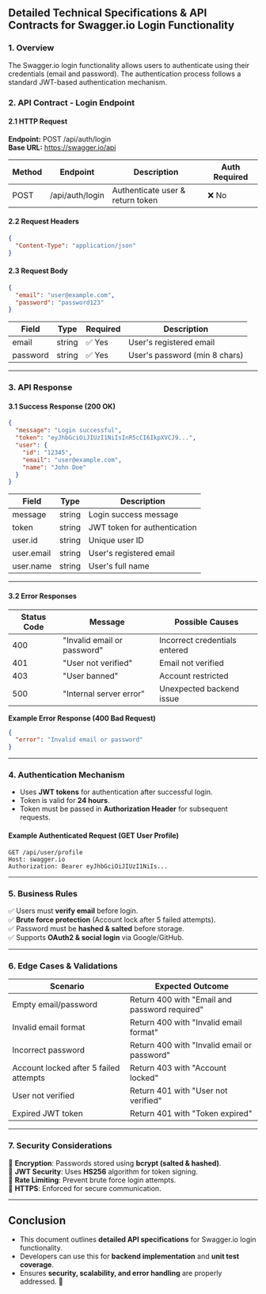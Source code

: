 ## Detailed Technical Specifications & API Contracts for Swagger.io Login Functionality

### 1. Overview
The Swagger.io login functionality allows users to authenticate using their credentials (email and password). The authentication process follows a standard JWT-based authentication mechanism.

### 2. API Contract - Login Endpoint

#### 2.1 HTTP Request
**Endpoint:** POST /api/auth/login  
**Base URL:** https://swagger.io/api  

| Method | Endpoint          | Description                        | Auth Required |
|--------|------------------|------------------------------------|--------------|
| POST   | /api/auth/login  | Authenticate user & return token  | ❌ No        |

#### 2.2 Request Headers
```json
{
  "Content-Type": "application/json"
}
```

#### 2.3 Request Body
```json
{
  "email": "user@example.com",
  "password": "password123"
}
```

| Field     | Type     | Required | Description                     |
|-----------|---------|----------|---------------------------------|
| email     | string  | ✅ Yes    | User's registered email        |
| password  | string  | ✅ Yes    | User's password (min 8 chars)  |

---

### 3. API Response

#### 3.1 Success Response (200 OK)
```json
{
  "message": "Login successful",
  "token": "eyJhbGciOiJIUzI1NiIsInR5cCI6IkpXVCJ9...",
  "user": {
    "id": "12345",
    "email": "user@example.com",
    "name": "John Doe"
  }
}
```

| Field       | Type     | Description                     |
|-------------|---------|---------------------------------|
| message     | string  | Login success message          |
| token       | string  | JWT token for authentication  |
| user.id     | string  | Unique user ID                |
| user.email  | string  | User's registered email       |
| user.name   | string  | User's full name              |

---

#### 3.2 Error Responses

| Status Code | Message                          | Possible Causes              |
|------------|----------------------------------|------------------------------|
| 400        | "Invalid email or password"     | Incorrect credentials entered |
| 401        | "User not verified"             | Email not verified           |
| 403        | "User banned"                   | Account restricted           |
| 500        | "Internal server error"         | Unexpected backend issue     |

**Example Error Response (400 Bad Request)**
```json
{
  "error": "Invalid email or password"
}
```

---

### 4. Authentication Mechanism
- Uses **JWT tokens** for authentication after successful login.
- Token is valid for **24 hours**.
- Token must be passed in **Authorization Header** for subsequent requests.

#### Example Authenticated Request (GET User Profile)
```http
GET /api/user/profile
Host: swagger.io
Authorization: Bearer eyJhbGciOiJIUzI1NiIs...
```

---

### 5. Business Rules
✅ Users must **verify email** before login.  
✅ **Brute force protection** (Account lock after 5 failed attempts).  
✅ Password must be **hashed & salted** before storage.  
✅ Supports **OAuth2 & social login** via Google/GitHub.  

---

### 6. Edge Cases & Validations
| Scenario | Expected Outcome |
|----------|-----------------|
| Empty email/password | Return 400 with "Email and password required" |
| Invalid email format | Return 400 with "Invalid email format" |
| Incorrect password | Return 400 with "Invalid email or password" |
| Account locked after 5 failed attempts | Return 403 with "Account locked" |
| User not verified | Return 401 with "User not verified" |
| Expired JWT token | Return 401 with "Token expired" |

---

### 7. Security Considerations
🔐 **Encryption**: Passwords stored using **bcrypt (salted & hashed)**.  
🔐 **JWT Security**: Uses **HS256** algorithm for token signing.  
🔐 **Rate Limiting**: Prevent brute force login attempts.  
🔐 **HTTPS**: Enforced for secure communication.  

---

## Conclusion
- This document outlines **detailed API specifications** for Swagger.io login functionality.  
- Developers can use this for **backend implementation** and **unit test coverage**.  
- Ensures **security, scalability, and error handling** are properly addressed. 🚀
